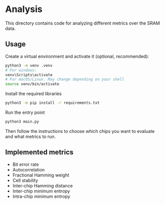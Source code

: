 # Analysis

This directory contains code for analyzing different metrics over the SRAM data.

## Usage

Create a virtual environment and activate it (optional, recommended):
```bash
python3 -m venv .venv
# For windows:
venv\Scripts\activate
# For macOS/Linux. May change depending on your shell
source venv/bin/activate 
```

Install the required libraries
```bash
python3 -m pip install -r requirements.txt
```

Run the entry point
```bash
python3 main.py
```

Then follow the instructions to choose which chips
you want to evaluate and what metrics to run.

## Implemented metrics

* Bit error rate
* Autocorrelation
* Fractional Hamming weight
* Cell stability
* Inter-chip Hamming distance
* Inter-chip minimum entropy
* Intra-chip minimum entropy
